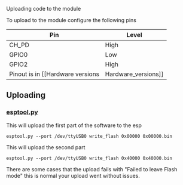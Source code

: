 Uploading code to the module

To upload to the module configure the following pins

| Pin | Level | 
| --- | ----- | 
| CH_PD | High |
| GPIO0 | Low |
| GPIO2 | High |
Pinout is in [[Hardware versions|Hardware_versions]]
## Uploading
### [esptool.py](https://github.com/themadinventor/esptool/blob/master/esptool.py)
This will upload the first part of the software to the esp
```
esptool.py --port /dev/ttyUSB0 write_flash 0x00000 0x00000.bin
```

This will upload the second part
```
esptool.py --port /dev/ttyUSB0 write_flash 0x40000 0x40000.bin
```

There are some cases that the upload fails with "Failed to leave Flash mode" this is normal your upload went without issues.